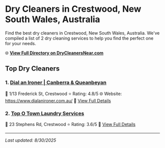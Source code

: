# Dry Cleaners in Crestwood, New South Wales, Australia

Find the best dry cleaners in Crestwood, New South Wales, Australia. We've compiled a list of 2 dry cleaning services to help you find the perfect one for your needs.

🌐 **[View Full Directory on DryCleanersNear.com](https://drycleanersnear.com/city/Australia/New%20South%20Wales/Crestwood)**

## Top Dry Cleaners

### 1. [Dial an Ironer | Canberra & Queanbeyan](https://drycleanersnear.com/dryCleaner/68a2893ae025a3a8d28d3954/dial-an-ironer-canberra-queanbeyan)
📍 1/13 Frederick St, Crestwood
⭐ Rating: 4.8/5
🌐 Website: https://www.dialanironer.com.au/
🔗 [View Full Details](https://drycleanersnear.com/dryCleaner/68a2893ae025a3a8d28d3954/dial-an-ironer-canberra-queanbeyan)

### 2. [Top O Town Laundry Services](https://drycleanersnear.com/dryCleaner/68a289d4e025a3a8d28d3dce/top-o-town-laundry-services)
📍 23 Stephens Rd, Crestwood
⭐ Rating: 3.6/5
🔗 [View Full Details](https://drycleanersnear.com/dryCleaner/68a289d4e025a3a8d28d3dce/top-o-town-laundry-services)


---

*Last updated: 8/30/2025*
